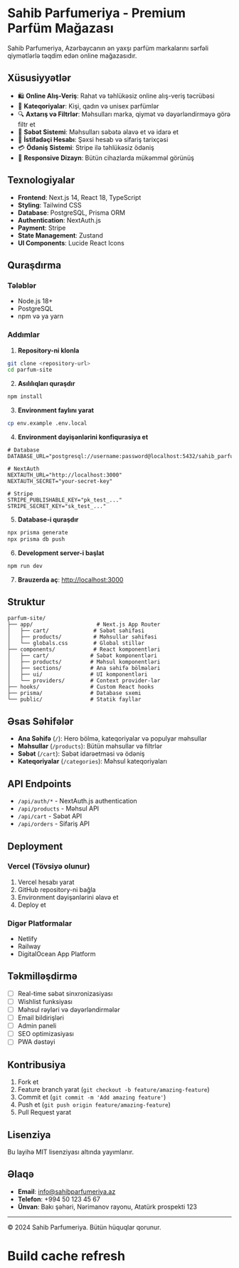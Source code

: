# Sahib Parfumeriya - Premium Parfüm Mağazası

Sahib Parfumeriya, Azərbaycanın ən yaxşı parfüm markalarını sərfəli qiymətlərlə təqdim edən online mağazasıdır.

## Xüsusiyyətlər

- 🛍️ **Online Alış-Veriş**: Rahat və təhlükəsiz online alış-veriş təcrübəsi
- 🎯 **Kateqoriyalar**: Kişi, qadın və unisex parfümlər
- 🔍 **Axtarış və Filtrlər**: Məhsulları marka, qiymət və dəyərləndirməyə görə filtr et
- 🛒 **Səbət Sistemi**: Məhsulları səbətə əlavə et və idarə et
- 👤 **İstifadəçi Hesabı**: Şəxsi hesab və sifariş tarixçəsi
- 💳 **Ödəniş Sistemi**: Stripe ilə təhlükəsiz ödəniş
- 📱 **Responsive Dizayn**: Bütün cihazlarda mükəmməl görünüş

## Texnologiyalar

- **Frontend**: Next.js 14, React 18, TypeScript
- **Styling**: Tailwind CSS
- **Database**: PostgreSQL, Prisma ORM
- **Authentication**: NextAuth.js
- **Payment**: Stripe
- **State Management**: Zustand
- **UI Components**: Lucide React Icons

## Quraşdırma

### Tələblər

- Node.js 18+ 
- PostgreSQL
- npm və ya yarn

### Addımlar

1. **Repository-ni klonla**
```bash
git clone <repository-url>
cd parfum-site
```

2. **Asılılıqları quraşdır**
```bash
npm install
```

3. **Environment faylını yarat**
```bash
cp env.example .env.local
```

4. **Environment dəyişənlərini konfiqurasiya et**
```env
# Database
DATABASE_URL="postgresql://username:password@localhost:5432/sahib_parfumeriya"

# NextAuth
NEXTAUTH_URL="http://localhost:3000"
NEXTAUTH_SECRET="your-secret-key"

# Stripe
STRIPE_PUBLISHABLE_KEY="pk_test_..."
STRIPE_SECRET_KEY="sk_test_..."
```

5. **Database-i quraşdır**
```bash
npx prisma generate
npx prisma db push
```

6. **Development server-i başlat**
```bash
npm run dev
```

7. **Brauzerda aç**: [http://localhost:3000](http://localhost:3000)

## Struktur

```
parfum-site/
├── app/                    # Next.js App Router
│   ├── cart/              # Səbət səhifəsi
│   ├── products/          # Məhsullar səhifəsi
│   └── globals.css        # Global stillər
├── components/            # React komponentləri
│   ├── cart/             # Səbət komponentləri
│   ├── products/         # Məhsul komponentləri
│   ├── sections/         # Ana səhifə bölmələri
│   ├── ui/               # UI komponentləri
│   └── providers/        # Context provider-lər
├── hooks/                # Custom React hooks
├── prisma/               # Database sxemi
└── public/               # Statik fayllar
```

## Əsas Səhifələr

- **Ana Səhifə** (`/`): Hero bölmə, kateqoriyalar və populyar məhsullar
- **Məhsullar** (`/products`): Bütün məhsullar və filtrlər
- **Səbət** (`/cart`): Səbət idarəetməsi və ödəniş
- **Kateqoriyalar** (`/categories`): Məhsul kateqoriyaları

## API Endpoints

- `/api/auth/*` - NextAuth.js authentication
- `/api/products` - Məhsul API
- `/api/cart` - Səbət API
- `/api/orders` - Sifariş API

## Deployment

### Vercel (Tövsiyə olunur)

1. Vercel hesabı yarat
2. GitHub repository-ni bağla
3. Environment dəyişənlərini əlavə et
4. Deploy et

### Digər Platformalar

- Netlify
- Railway
- DigitalOcean App Platform

## Təkmilləşdirmə

- [ ] Real-time səbət sinxronizasiyası
- [ ] Wishlist funksiyası
- [ ] Məhsul rəyləri və dəyərləndirmələr
- [ ] Email bildirişləri
- [ ] Admin paneli
- [ ] SEO optimizasiyası
- [ ] PWA dəstəyi

## Kontribusiya

1. Fork et
2. Feature branch yarat (`git checkout -b feature/amazing-feature`)
3. Commit et (`git commit -m 'Add amazing feature'`)
4. Push et (`git push origin feature/amazing-feature`)
5. Pull Request yarat

## Lisenziya

Bu layihə MIT lisenziyası altında yayımlanır.

## Əlaqə

- **Email**: info@sahibparfumeriya.az
- **Telefon**: +994 50 123 45 67
- **Ünvan**: Bakı şəhəri, Nərimanov rayonu, Atatürk prospekti 123

---

© 2024 Sahib Parfumeriya. Bütün hüquqlar qorunur.
# Build cache refresh
